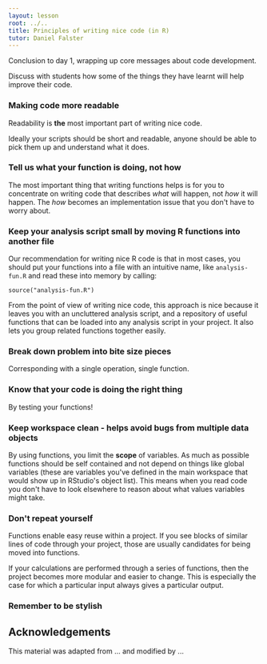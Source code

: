 ```yaml
---
layout: lesson
root: ../..
title: Principles of writing nice code (in R)
tutor: Daniel Falster
---
```


Conclusion to day 1, wrapping up core messages about code development.

Discuss with students how some  of the things they have learnt  will help improve their code.

### Making code more readable

Readability is **the** most important part of writing nice code.

Ideally your scripts should be short and readable, anyone should be able to pick them up and understand what it does.

### Tell us what your function is doing, not how

The most important thing that writing functions helps is for you to
concentrate on writing code that describes *what* will happen, not
*how* it will happen.  The *how* becomes an implementation issue that
you don't have to worry about.

### Keep your analysis script small by moving R functions into another file

Our recommendation for writing nice R code is that in most cases, you
should put your functions into a file
with an intuitive name, like `analysis-fun.R` and read these into memory by calling:

```
source("analysis-fun.R")
```

From the point of view of writing nice code, this approach is nice
because it leaves you with an uncluttered analysis script, and a
repository of useful functions that can be loaded into any analysis
script in your project.  It also lets you group related functions
together easily.

### Break down problem into bite size pieces

Corresponding with a single operation, single function.

### Know that your code is doing the right thing

By testing your functions!

### Keep workspace clean - helps avoid bugs from multiple data objects

By using functions, you limit the **scope** of variables. As much as possible functions should be self contained and not depend on things like global variables (these are variables you've defined in the main workspace that would show up in RStudio's object list).   This means
when you read code you don't have to look elsewhere to reason about
what values variables might take.

### Don't repeat yourself

Functions enable easy reuse within a project.  If you see blocks of similar lines of code through your project, those are usually candidates for being moved into functions.

If your calculations are performed through a series of functions, then
the project becomes more modular and easier to change.  This is
especially the case for which a particular input always gives a
particular output.

### Remember to be stylish

## Acknowledgements

This material was adapted from ... and modified by ...
